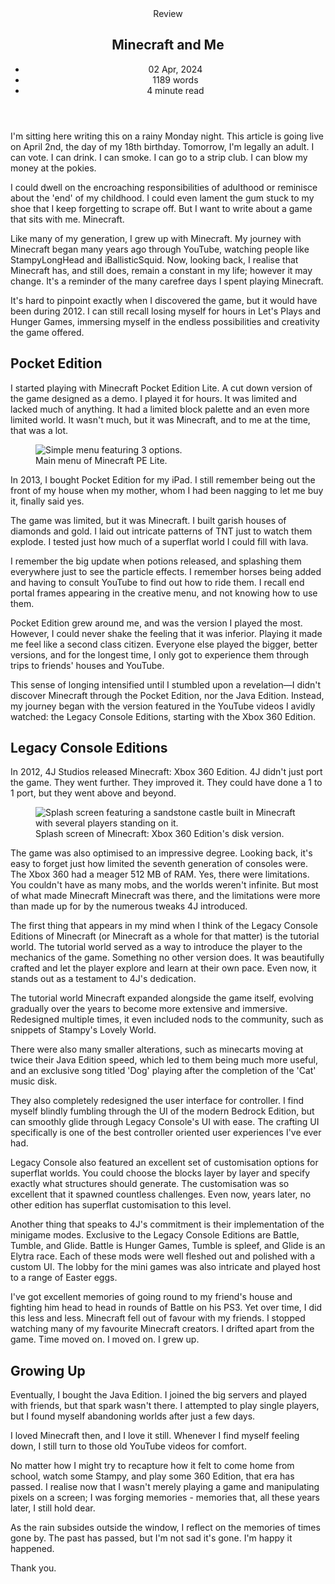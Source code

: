 <head>
    <title>Minecraft and Me | Vale.Rocks</title>
    <meta property="og:title" content="Minecraft and Me"/>
    <meta name="description" content="A look Minecraft on my 18th birthday." />
    <meta property="og:description" content="A look Minecraft on my 18th birthday." />
    <meta property="article:published_time" content="2024-04-02" />
    <meta property="article:modified_time" content="2024-04-02" />
    <meta property="article:section" content="Review" />
</head>

<article>
<header>
	Review
	<h1>
		Minecraft and Me
	</h1>
	<ul>
		<li><time datetime="2024-04-02">02 Apr, 2024</time></li>
		<li>1189 words</li>
		<li>4 minute read</li>
	</ul>
</header>

I'm sitting here writing this on a rainy Monday night. This article is going live on April 2nd, the day of my 18th birthday. Tomorrow, I'm legally an adult. I can vote. I can drink. I can smoke. I can go to a strip club. I can blow my money at the pokies.

I could dwell on the encroaching responsibilities of adulthood or reminisce about the 'end' of my childhood. I could even lament the gum stuck to my shoe that I keep forgetting to scrape off. But I want to write about a game that sits with me. Minecraft.

Like many of my generation, I grew up with Minecraft. My journey with Minecraft began many years ago through YouTube, watching people like StampyLongHead and iBallisticSquid. Now, looking back, I realise that Minecraft has, and still does, remain a constant in my life; however it may change. It's a reminder of the many carefree days I spent playing Minecraft.

It's hard to pinpoint exactly when I discovered the game, but it would have been during 2012. I can still recall losing myself for hours in Let's Plays and Hunger Games, immersing myself in the endless possibilities and creativity the game offered.

## Pocket Edition

I started playing with Minecraft Pocket Edition Lite. A cut down version of the game designed as a demo. I played it for hours. It was limited and lacked much of anything. It had a limited block palette and an even more limited world. It wasn't much, but it was Minecraft, and to me at the time, that was a lot.

<figure class="right">
<img src="https://minecraft.wiki/images/thumb/Pocket_Edition_v0.2.1_alpha2_%28Demo%29.png/600px-Pocket_Edition_v0.2.1_alpha2_%28Demo%29.png" alt="Simple menu featuring 3 options." />
<figcaption>Main menu of Minecraft PE Lite.</figcaption>
</figure>

In 2013, I bought Pocket Edition for my iPad. I still remember being out the front of my house when my mother, whom I had been nagging to let me buy it, finally said yes.

The game was limited, but it was Minecraft. I built garish houses of diamonds and gold. I laid out intricate patterns of TNT just to watch them explode. I tested just how much of a superflat world I could fill with lava.

I remember the big update when potions released, and splashing them everywhere just to see the particle effects. I remember horses being added and having to consult YouTube to find out how to ride them. I recall end portal frames appearing in the creative menu, and not knowing how to use them.

Pocket Edition grew around me, and was the version I played the most. However, I could never shake the feeling that it was inferior. Playing it made me feel like a second class citizen. Everyone else played the bigger, better versions, and for the longest time, I only got to experience them through trips to friends' houses and YouTube.

This sense of longing intensified until I stumbled upon a revelation—I didn't discover Minecraft through the Pocket Edition, nor the Java Edition. Instead, my journey began with the version featured in the YouTube videos I avidly watched: the Legacy Console Editions, starting with the Xbox 360 Edition.

## Legacy Console Editions

In 2012, 4J Studios released Minecraft: Xbox 360 Edition. 4J didn't just port the game. They went further. They improved it. They could have done a 1 to 1 port, but they went above and beyond.

<figure class="right">
<img src="https://minecraft.wiki/images/Retail_SplashScreen.png" alt="Splash screen featuring a sandstone castle built in Minecraft with several players standing on it." />
<figcaption>Splash screen of Minecraft: Xbox 360 Edition's disk version.</figcaption>
</figure>

The game was also optimised to an impressive degree. Looking back, it's easy to forget just how limited the seventh generation of consoles were. The Xbox 360 had a meager 512 MB of RAM. Yes, there were limitations. You couldn't have as many mobs, and the worlds weren't infinite. But most of what made Minecraft Minecraft was there, and the limitations were more than made up for by the numerous tweaks 4J introduced.

The first thing that appears in my mind when I think of the Legacy Console Editions of Minecraft (or Minecraft as a whole for that matter) is the tutorial world. The tutorial world served as a way to introduce the player to the mechanics of the game. Something no other version does. It was beautifully crafted and let the player explore and learn at their own pace. Even now, it stands out as a testament to 4J's dedication.

The tutorial world Minecraft expanded alongside the game itself, evolving gradually over the years to become more extensive and immersive. Redesigned multiple times, it even included nods to the community, such as snippets of Stampy's Lovely World.

There were also many smaller alterations, such as minecarts moving at twice their Java Edition speed, which led to them being much more useful, and an exclusive song titled 'Dog' playing after the completion of the 'Cat' music disk.

They also completely redesigned the user interface for controller. I find myself blindly fumbling through the UI of the modern Bedrock Edition, but can smoothly glide through Legacy Console's UI with ease. The crafting UI specifically is one of the best controller oriented user experiences I've ever had.

Legacy Console also featured an excellent set of customisation options for superflat worlds. You could choose the blocks layer by layer and specify exactly what structures should generate. The customisation was so excellent that it spawned countless challenges. Even now, years later, no other edition has superflat customisation to this level.

Another thing that speaks to 4J's commitment is their implementation of the minigame modes. Exclusive to the Legacy Console Editions are Battle, Tumble, and Glide. Battle is Hunger Games, Tumble is spleef, and Glide is an Elytra race. Each of these mods were well fleshed out and polished with a custom UI. The lobby for the mini games was also intricate and played host to a range of Easter eggs.

I've got excellent memories of going round to my friend's house and fighting him head to head in rounds of Battle on his PS3. Yet over time, I did this less and less. Minecraft fell out of favour with my friends. I stopped watching many of my favourite Minecraft creators. I drifted apart from the game. Time moved on. I moved on. I grew up.

## Growing Up

Eventually, I bought the Java Edition. I joined the big servers and played with friends, but that spark wasn't there. I attempted to play single players, but I found myself abandoning worlds after just a few days.

I loved Minecraft then, and I love it still. Whenever I find myself feeling down, I still turn to those old YouTube videos for comfort.

No matter how I might try to recapture how it felt to come home from school, watch some Stampy, and play some 360 Edition, that era has passed. I realise now that I wasn't merely playing a game and manipulating pixels on a screen; I was forging memories - memories that, all these years later, I still hold dear.

As the rain subsides outside the window, I reflect on the memories of times gone by. The past has passed, but I'm not sad it's gone. I'm happy it happened.

Thank you.

</article>

<span class="giscus"></span>
